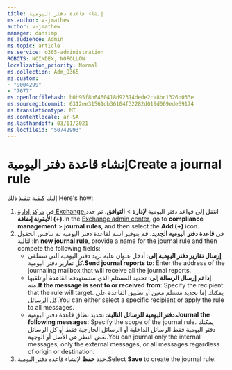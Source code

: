 ```yaml
---
title: إنشاء قاعدة دفتر اليومية
ms.author: v-jmathew
author: v-jmathew
manager: dansimp
ms.audience: Admin
ms.topic: article
ms.service: o365-administration
ROBOTS: NOINDEX, NOFOLLOW
localization_priority: Normal
ms.collection: Adm_O365
ms.custom:
- "9004299"
- "7677"
ms.openlocfilehash: b0b95f8b6460418d92314dede2ca8bc1326b033e
ms.sourcegitcommit: 6312ee31561db36104f32282d019d069ede69174
ms.translationtype: MT
ms.contentlocale: ar-SA
ms.lasthandoff: 03/11/2021
ms.locfileid: "50742993"
---
```

# <a name="create-a-journal-rule"></a><span data-ttu-id="69d34-102">إنشاء قاعدة دفتر اليومية</span><span class="sxs-lookup"><span data-stu-id="69d34-102">Create a journal rule</span></span>

<span data-ttu-id="69d34-103">إليك كيفية تنفيذ ذلك:</span><span class="sxs-lookup"><span data-stu-id="69d34-103">Here's how:</span></span>

1. <span data-ttu-id="69d34-104">في [مركز إدارة Exchange،](https://go.microsoft.com/fwlink/p/?linkid=2059104)انتقل إلى قواعد دفتر اليومية **لإدارة**  >  **التوافق**، ثم حدد **الأيقونة إضافة (+).**</span><span class="sxs-lookup"><span data-stu-id="69d34-104">In the [Exchange admin center](https://go.microsoft.com/fwlink/p/?linkid=2059104), go to **compliance management** > **journal rules**, and then select the **Add (+)** icon.</span></span>
2. <span data-ttu-id="69d34-105">في **قاعدة دفتر اليومية الجديد**، قم بتوفير اسم لقاعدة دفتر اليومية ثم تنافس الحقول التالية:</span><span class="sxs-lookup"><span data-stu-id="69d34-105">In **new journal rule**, provide a name for the journal rule and then compete the following fields:</span></span>  
    - <span data-ttu-id="69d34-106">**إرسال تقارير دفتر اليومية إلى**: أدخل عنوان علبة بريد دفتر اليومية التي ستتلقى كل تقارير دفتر اليومية.</span><span class="sxs-lookup"><span data-stu-id="69d34-106">**Send journal reports to**: Enter the address of the journaling mailbox that will receive all the journal reports.</span></span>  
    - <span data-ttu-id="69d34-107">**إذا تم إرسال الرسالة إلى**: تحديد المستلم الذي ستستهدفه القاعدة أو تلقيها منه.</span><span class="sxs-lookup"><span data-stu-id="69d34-107">**If the message is sent to or received from**: Specify the recipient that the rule will target.</span></span> <span data-ttu-id="69d34-108">يمكنك إما تحديد مستلم معين أو تطبيق القاعدة على كل الرسائل.</span><span class="sxs-lookup"><span data-stu-id="69d34-108">You can either select a specific recipient or apply the rule to all messages.</span></span>  
    - <span data-ttu-id="69d34-109">**دفتر اليومية للرسائل التالية:** تحديد نطاق قاعدة دفتر اليومية.</span><span class="sxs-lookup"><span data-stu-id="69d34-109">**Journal the following messages**: Specify the scope of the journal rule.</span></span> <span data-ttu-id="69d34-110">يمكنك دفتر اليومية فقط الرسائل الداخلية أو الرسائل الخارجية فقط أو كل الرسائل بغض النظر عن الأصل أو الوجهة.</span><span class="sxs-lookup"><span data-stu-id="69d34-110">You can journal only the internal messages, only the external messages, or all messages regardless of origin or destination.</span></span>
3. <span data-ttu-id="69d34-111">حدد **حفظ** لإنشاء قاعدة دفتر اليومية.</span><span class="sxs-lookup"><span data-stu-id="69d34-111">Select **Save** to create the journal rule.</span></span>
